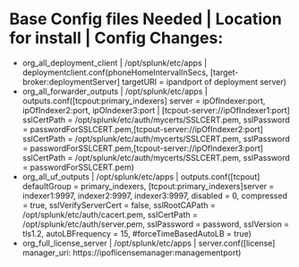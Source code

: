 # Base Config files Needed | Location for install |  Config Changes:
- org_all_deployment_client | /opt/splunk/etc/apps | deploymentclient.conf(phoneHomeIntervalInSecs, [target-broker:deploymentServer] targetURI = ipandport of deployment server)
- org_all_forwarder_outputs | /opt/splunk/etc/apps | outputs.conf([tcpout:primary_indexers] server = ipOfIndexer:port, ipOfIndexer2:port, ipOIndexer3:port | [tcpout-server://ipOfIndexer1:port] sslCertPath = /opt/splunk/etc/auth/mycerts/SSLCERT.pem, sslPassword = passwordForSSLCERT.pem,[tcpout-server://ipOfIndexer2:port] sslCertPath = /opt/splunk/etc/auth/mycerts/SSLCERT.pem, sslPassword = passwordForSSLCERT.pem,[tcpout-server://ipOfIndexer3:port] sslCertPath = /opt/splunk/etc/auth/mycerts/SSLCERT.pem, sslPassword = passwordForSSLCERT.pem)
- org_all_uf_outputs | /opt/splunk/etc/apps | outputs.conf([tcpout] defaultGroup = primary_indexers, [tcpout:primary_indexers]server = indexer1:9997, indexer2:9997, indexer3:9997, disabled = 0, compressed = true, sslVerifyServerCert = false, sslRootCAPath = /opt/splunk/etc/auth/cacert.pem, sslCertPath = /opt/splunk/etc/auth/server.pem, sslPassword = password, sslVersion = tls1.2, autoLBFrequency = 15, #forceTimeBasedAutoLB = true)
- org_full_license_server | /opt/splunk/etc/apps | server.conf([license] manager_uri: https://ipoflicensemanager:managementport)
